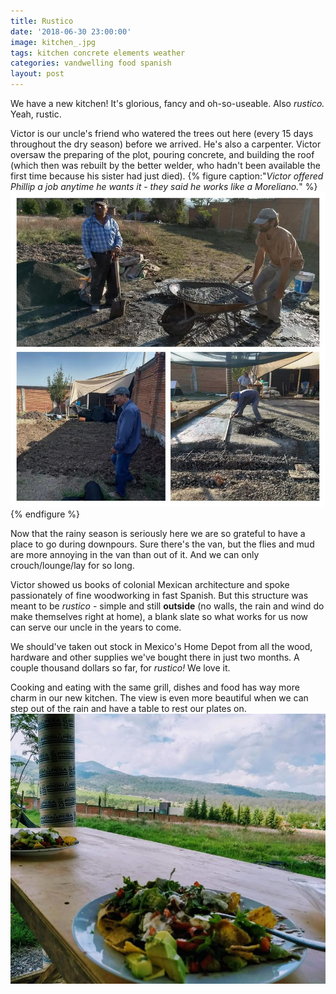 ```yaml
---
title: Rustico
date: '2018-06-30 23:00:00'
image: kitchen_.jpg
tags: kitchen concrete elements weather
categories: vandwelling food spanish
layout: post
---
```


We have a new kitchen! It's glorious, fancy and oh-so-useable. Also *rustico.* Yeah, rustic.

Victor is our uncle's friend who watered the trees out here (every 15 days throughout the dry season) before we arrived. He's also a carpenter. Victor oversaw the preparing of the plot, pouring concrete, and building the roof (which then was rebuilt by the better welder, who hadn't been available the first time because his sister had just died).
{% figure caption:"*Victor offered Phillip a job anytime he wants it - they said he works like a Moreliano.*" %}
[![](/images/building_kitchen_.jpg)](/images/building_kitchen.jpg)
{% endfigure %}

Now that the rainy season is seriously here we are so grateful to have a place to go during downpours. Sure there's the van, but the flies and mud are more annoying in the van than out of it. And we can only crouch/lounge/lay for so long.

Victor showed us books of colonial Mexican architecture and spoke passionately of fine woodworking in fast Spanish. But this structure was meant to be *rustico* - simple and still **outside** (no walls, the rain and wind do make themselves right at home), a blank slate so what works for us now can serve our uncle in the years to come.

We should've taken out stock in Mexico's Home Depot from all the wood, hardware and other supplies we've bought there in just two months. A couple thousand dollars so far, for *rustico!* We love it.

Cooking and eating with the same grill, dishes and food has way more charm in our new kitchen. The view is even more beautiful when we can step out of the rain and have a table to rest our plates on.
[![](/images/view_.jpg)](/images/view.jpg)